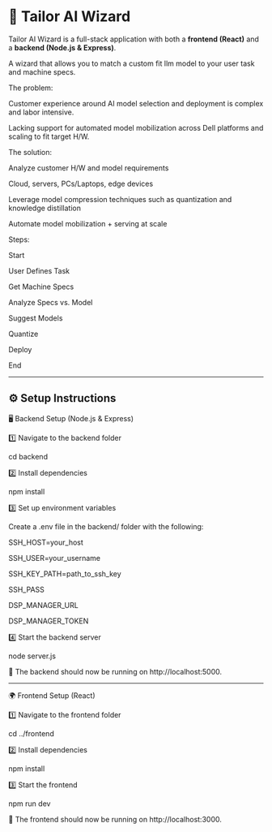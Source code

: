 # 🚀 Tailor AI Wizard

Tailor AI Wizard is a full-stack application with both a **frontend (React)** and a **backend (Node.js & Express)**.

A wizard that allows you to match a custom fit llm model to your user task and machine specs.

The problem:

Customer experience around AI model selection and deployment is complex and labor intensive.​

Lacking support for automated model mobilization across Dell platforms and scaling to fit target H/W.

The solution:

Analyze customer H/W and model requirements​

Cloud, servers, PCs/Laptops, edge devices​

Leverage model compression techniques such as quantization and knowledge distillation​

Automate model mobilization + serving at scale​


Steps:

Start​

User Defines Task​

Get Machine Specs​

Analyze Specs vs. Model​

Suggest Models​

Quantize​

Deploy​

End​

---

## ⚙️ **Setup Instructions**

🖥️ Backend Setup (Node.js & Express)

1️⃣ Navigate to the backend folder

cd backend

2️⃣ Install dependencies

npm install

3️⃣ Set up environment variables

Create a .env file in the backend/ folder with the following:

SSH_HOST=your_host

SSH_USER=your_username

SSH_KEY_PATH=path_to_ssh_key

SSH_PASS

DSP_MANAGER_URL

DSP_MANAGER_TOKEN

4️⃣ Start the backend server

node server.js

🚀 The backend should now be running on http://localhost:5000.


---------------------------


🌍 Frontend Setup (React)

1️⃣ Navigate to the frontend folder

cd ../frontend

2️⃣ Install dependencies

npm install

3️⃣ Start the frontend

npm run dev

🚀 The frontend should now be running on http://localhost:3000.

